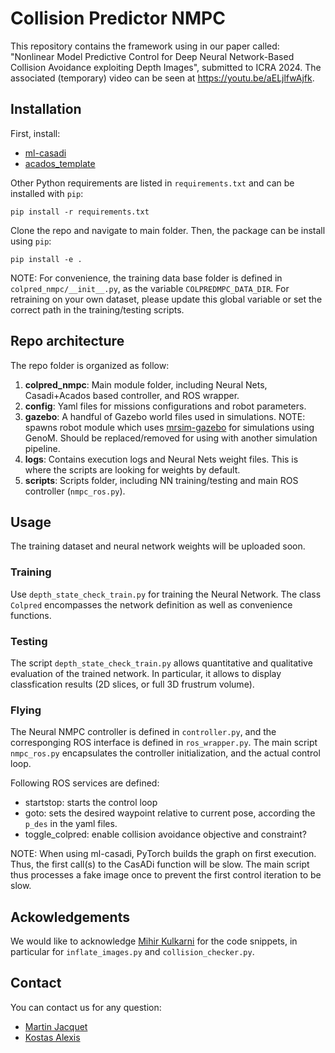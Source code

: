 # Collision Predictor NMPC

This repository contains the framework using in our paper called: "Nonlinear Model Predictive Control for Deep Neural Network-Based
Collision Avoidance exploiting Depth Images", submitted to ICRA 2024.
The associated (temporary) video can be seen at https://youtu.be/aELjlfwAjfk.


## Installation

First, install:

* [ml-casadi](https://github.com/TUM-AAS/ml-casadi)
* [acados_template](https://github.com/acados/acados)

Other Python requirements are listed in `requirements.txt` and can be installed with `pip`:
```
pip install -r requirements.txt
```

Clone the repo and navigate to main folder. Then, the package can be install using `pip`:
```
pip install -e .
```

NOTE: For convenience, the training data base folder is defined in `colpred_nmpc/__init__.py`, as the variable `COLPREDMPC_DATA_DIR`.
For retraining on your own dataset, please update this global variable or set the correct path in the training/testing scripts.


## Repo architecture

The repo folder is organized as follow:

1. **colpred_nmpc**: Main module folder, including Neural Nets, Casadi+Acados based controller, and ROS wrapper.
1. **config**: Yaml files for missions configurations and robot parameters.
1. **gazebo**: A handful of Gazebo world files used in simulations. NOTE: spawns robot module which uses [mrsim-gazebo](https://git.openrobots.org/projects/mrsim-gazebo) for simulations using GenoM. Should be replaced/removed for using with another simulation pipeline.
1. **logs**: Contains execution logs and Neural Nets weight files. This is where the scripts are looking for weights by default.
1. **scripts**: Scripts folder, including NN training/testing and main ROS controller (`nmpc_ros.py`).


## Usage

The training dataset and neural network weights will be uploaded soon.

### Training

Use `depth_state_check_train.py` for training the Neural Network.
The class `Colpred` encompasses the network definition as well as convenience functions.

### Testing

The script `depth_state_check_train.py` allows quantitative and qualitative evaluation of the trained network.
In particular, it allows to display classfication results (2D slices, or full 3D frustrum volume).

### Flying

The Neural NMPC controller is defined in `controller.py`, and the corresponging ROS interface is defined in `ros_wrapper.py`.
The main script `nmpc_ros.py` encapsulates the controller initialization, and the actual control loop.

Following ROS services are defined:
* startstop: starts the control loop
* goto: sets the desired waypoint relative to current pose, according the `p_des` in the yaml files.
* toggle_colpred: enable collision avoidance objective and constraint?

NOTE: When using ml-casadi, PyTorch builds the graph on first execution. Thus, the first call(s) to the CasADi function will be slow.
The main script thus processes a fake image once to prevent the first control iteration to be slow.


<!-- ## Cite

When using this work in your research, please cite the following publication:

```
@INPROCEEDINGS{jacquet2023cpnmpc,
      author={Martin Jacquet and Kostas Alexis},
      title={Nonlinear Model Predictive Control for Deep Neural Network-Based
      Collision Avoidance exploiting Depth Images},
      year={2023},
      eprint={TODO},
      archivePrefix={arXiv},
      primaryClass={cs.RO}
}
``` -->


## Ackowledgements

We would like to acknowledge [Mihir Kulkarni](mailto:mihir.kulkarni@ntnu.no) for the code snippets, in particular for `inflate_images.py` and `collision_checker.py`.


## Contact

You can contact us for any question:
* [Martin Jacquet](mailto:martin.jacquet@ntnu.no)
* [Kostas Alexis](mailto:konstantinos.alexis@ntnu.no)

